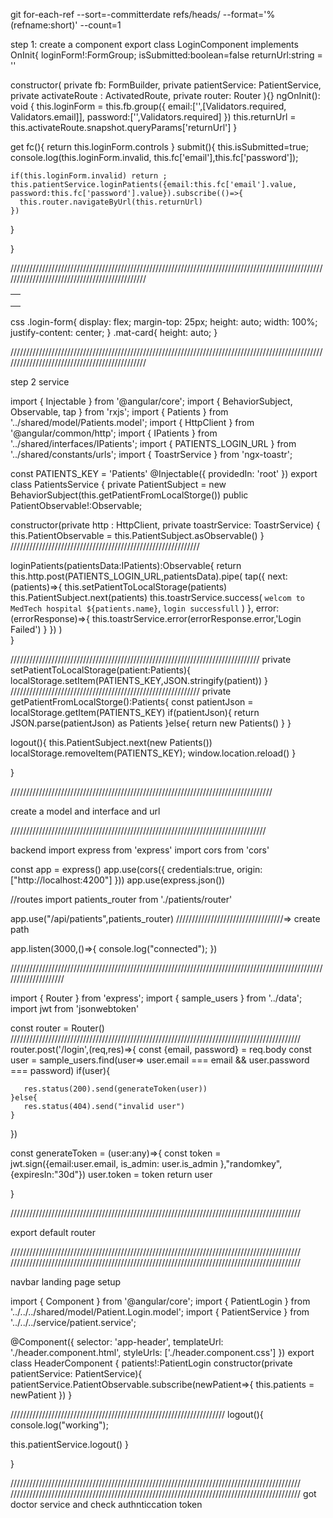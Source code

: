 git for-each-ref --sort=-committerdate refs/heads/ --format='%(refname:short)' --count=1

step 1:
create a component 
export class LoginComponent implements OnInit{ 
  loginForm!:FormGroup;
  isSubmitted:boolean=false
  returnUrl:string = ''
  
  constructor(
    private fb: FormBuilder,
    private patientService: PatientService,
    private activateRoute : ActivatedRoute,
    private router: Router
  ){}
   ngOnInit(): void {
     this.loginForm = this.fb.group({
      email:['',[Validators.required, Validators.email]],
      password:['',Validators.required]
     })
     this.returnUrl = this.activateRoute.snapshot.queryParams['returnUrl']
   }

   get fc(){
   return this.loginForm.controls
   }
   submit(){
    this.isSubmitted=true;
    console.log(this.loginForm.invalid, this.fc['email'],this.fc['password']);
    
    if(this.loginForm.invalid) return ;
    this.patientService.loginPatients({email:this.fc['email'].value, password:this.fc['password'].value}).subscribe(()=>{
      this.router.navigateByUrl(this.returnUrl)
    })


   }

}



//////////////////////////////////////////////////////////////////////////////////////////////////////////////////////////////////////////////

<div class="login-form">
   <mat-card>
    <mat-card-header>
        <app-title text="Login"></app-title>
    </mat-card-header>
    <mat-card-content>
      <form action="" [formGroup]="loginForm" (ngSubmit)="submit()">
        <table>
            <tr>
                <td> <text-input
                    label="Email" type="email" [control]="this.fc['email']" [showErrorWhen]="isSubmitted" 
                    > 
                    </text-input>
                </td>
            </tr>
            <tr>
                <td><text-input
                    label="Password" type="text" [control]="this.fc['password']"  [showErrorWhen]="isSubmitted"
                    ></text-input></td>
            </tr>
            <tr>
                <td>
                    <default-button text="Login"></default-button>
                </td> 
            </tr>
           </table>
    </form>
    </mat-card-content>
   </mat-card>
</div>

css
.login-form{
    display: flex;
    margin-top: 25px;
    height: auto;
    width: 100%;
    justify-content: center;
}
.mat-card{
    height: auto;
}

//////////////////////////////////////////////////////////////////////////////////////////////////////////////////////////////////////////////


step 2 service




import { Injectable } from '@angular/core';
import { BehaviorSubject, Observable, tap } from 'rxjs';
import { Patients } from '../shared/model/Patients.model';
import { HttpClient } from '@angular/common/http';
import { IPatients } from '../shared/interfaces/IPatients';
import { PATIENTS_LOGIN_URL } from '../shared/constants/urls';
import { ToastrService } from 'ngx-toastr';

const PATIENTS_KEY = 'Patients'
@Injectable({
  providedIn: 'root'
})
export class PatientsService {
 private PatientSubject = new BehaviorSubject<Patients>(this.getPatientFromLocalStorge())
 public PatientObservable!:Observable<Patients>;

  constructor(private http : HttpClient, private toastrService: ToastrService) {
    this.PatientObservable = this.PatientSubject.asObservable()
   }
//////////////////////////////////////////////////////////// 


   loginPatients(patientsData:IPatients):Observable<Patients>{
      return this.http.post<Patients>(PATIENTS_LOGIN_URL,patientsData).pipe(
        tap({
          next:(patients)=>{
            this.setPatientToLocalStorage(patients)
            this.PatientSubject.next(patients)
            this.toastrService.success(
              `welcom to MedTech hospital ${patients.name}`,
              `login successfull`
            )
          },
          error:(errorResponse)=>{
            this.toastrService.error(errorResponse.error,'Login Failed')
          }
        })
      )      
   }


///////////////////////////////////////////////////////////////////////////////
private setPatientToLocalStorage(patient:Patients){
  localStorage.setItem(PATIENTS_KEY,JSON.stringify(patient))
}
////////////////////////////////////////////////////////////
private getPatientFromLocalStorge():Patients{
  const patientJson =  localStorage.getItem(PATIENTS_KEY)
  if(patientJson){
    return JSON.parse(patientJson) as Patients
  }else{
    return new Patients()
  }
} 
   
logout(){
  this.PatientSubject.next(new Patients())
  localStorage.removeItem(PATIENTS_KEY);
  window.location.reload()
}

}

///////////////////////////////////////////////////////////////////////////////////

create a model and interface and url

/////////////////////////////////////////////////////////////////////////////////


backend
import express from 'express'
import cors from 'cors' 

const app = express()
app.use(cors({
  credentials:true,
  origin:["http://localhost:4200"]
}))
app.use(express.json())

//routes
import patients_router from './patients/router'


app.use("/api/patients",patients_router) //////////////////////////////////=>  create path

app.listen(3000,()=>{
  console.log("connected");
})

////////////////////////////////////////////////////////////////////////////////////////////////////////////////////

import { Router } from 'express';
import { sample_users } from '../data';
import jwt from 'jsonwebtoken'

const router = Router()
////////////////////////////////////////////////////////////////////////////////////////////
router.post('/login',(req,res)=>{
    const {email, password} = req.body
    const user = sample_users.find(user=> user.email === email && user.password === password)
    if(user){

       res.status(200).send(generateToken(user))
    }else{
       res.status(404).send("invalid user")
    }
}) 

const generateToken = (user:any)=>{
   const token = jwt.sign({email:user.email, is_admin: user.is_admin },"randomkey",{expiresIn:"30d"})
   user.token = token
   return user

}

////////////////////////////////////////////////////////////////////////////////////////////


export default router


////////////////////////////////////////////////////////////////////////////////////////////
////////////////////////////////////////////////////////////////////////////////////////////


navbar landing page setup

import { Component } from '@angular/core';
import { PatientLogin } from '../../../shared/model/Patient.Login.model';
import { PatientService } from '../../../service/patient.service';

@Component({
  selector: 'app-header',
  templateUrl: './header.component.html',
  styleUrls: ['./header.component.css']
})
export class HeaderComponent {
  patients!:PatientLogin
 constructor(private patientService: PatientService){
 patientService.PatientObservable.subscribe(newPatient=>{
    this.patients = newPatient
  })
 }

////////////////////////////////////////////////////////////////////
logout(){
  console.log("working");
  
  this.patientService.logout()
}

}




////////////////////////////////////////////////////////////////////////////////////////////
////////////////////////////////////////////////////////////////////////////////////////////
got doctor service and check authnticcation token